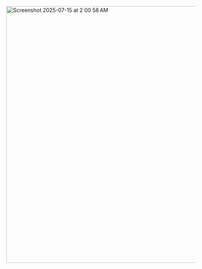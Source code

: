 <img width="1464" height="684" alt="Screenshot 2025-07-15 at 2 00 58 AM" src="https://github.com/user-attachments/assets/0c6429ab-114d-4ad4-874d-180c8bf13d0d" />
